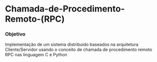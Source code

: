 # Chamada-de-Procedimento-Remoto-(RPC)

### Objetivo
Implementação de um sistema distribuido baseados na arquitetura Cliente/Servidor usando o conceito de chamada de procedimento remoto RPC nas linguagem C e Python
